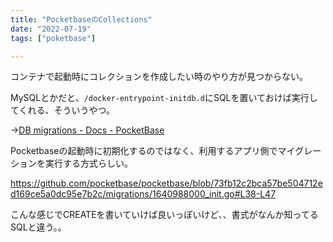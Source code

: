 ```yaml
---
title: "PocketbaseのCollections"
date: "2022-07-19"
tags: ["poketbase"]

---
```


コンテナで起動時にコレクションを作成したい時のやり方が見つからない。

MySQLとかだと、`/docker-entrypoint-initdb.d`にSQLを置いておけば実行してくれる、そういうやつ。

→[DB migrations - Docs - PocketBase](https://pocketbase.io/docs/db-migrations/)

Pocketbaseの起動時に初期化するのではなく、利用するアプリ側でマイグレーションを実行する方式らしい。

https://github.com/pocketbase/pocketbase/blob/73fb12c2bca57be504712ed169ce5a0dc95e7b2c/migrations/1640988000_init.go#L38-L47

こんな感じでCREATEを書いていけば良いっぽいけど、、書式がなんか知ってるSQLと違う。。
